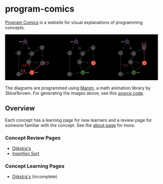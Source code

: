 # program-comics

[Program Comics](https://programcomics.com) is a website for visual explanations of programming concepts.

![dijkstra-steps](/react-src/public/dijkstra-steps.png)

The diagrams are programmed using [Manim](https://github.com/3b1b/manim), a math animation library by 3blue1brown. For generating the images above, see this [source code](https://github.com/tommy11jo/program-comics/blob/main/manim-src/dijkstras.py).

## Overview

Each concept has a learning page for new learners and a review page for someone familiar with the concept. See the [about page](https://programcomics.com/about) for more.

### Concept Review Pages

- [Dijkstra's](https://programcomics.com/dijkstras-review)
- [Insertion Sort](https://programcomics.com/insertion-sort-review)

### Concept Learning Pages

- [Dijkstra's](https://programcomics.com/dijkstras-learn) (incomplete)
